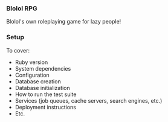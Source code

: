 ### Blolol RPG

Blolol's own roleplaying game for lazy people!

### Setup

To cover:

* Ruby version
* System dependencies
* Configuration
* Database creation
* Database initialization
* How to run the test suite
* Services (job queues, cache servers, search engines, etc.)
* Deployment instructions
* Etc.
